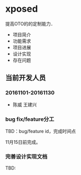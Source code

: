 # xposed
提高OTO的的定制能力．

- 项目简介
- 功能需求
- 项目进展
- 设计实现
- 存在问题

## 当前开发人员
### 20161101-20161130
- 陈威 王建兴

### bug fix/feature分工

TBD：bug/feature id，完成时间点

11月15日前完成。

### 完善设计实现文档
TBD: 
